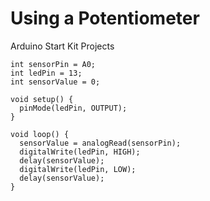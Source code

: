 # Using a Potentiometer
Arduino Start Kit Projects

```
int sensorPin = A0;
int ledPin = 13;
int sensorValue = 0;

void setup() {
  pinMode(ledPin, OUTPUT);
}

void loop() {
  sensorValue = analogRead(sensorPin);
  digitalWrite(ledPin, HIGH);
  delay(sensorValue);
  digitalWrite(ledPin, LOW);
  delay(sensorValue);
}
```
